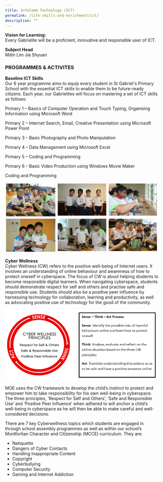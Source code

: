 ```yaml
---
title: InfoComm Technology (ICT)
permalink: /life-skills-and-enrichment/ict/
description: ""
---
```

**Vision for Learning:**    
Every Gabrielite will be a proficient, innovative and responsible user of ICT.

  

**Subject Head**   
Mdm Lim Jia Shyuan

  

### PROGRAMMES & ACTIVITES

**Baseline ICT Skills**   
Our 6 year programme aims to equip every student in St Gabriel's Primary School with the essential ICT skills to enable them to be future-ready citizens. Each year, our Gabrielites will focus on mastering a set of ICT skills as follows: 

Primary 1 – Basics of Computer Operation and Touch Typing, Organising Information using Microsoft Word 

Primary 2 – Internet Search, Email, Creative Presentation using Microsoft Power Point 

Primary 3 – Basic Photography and Photo Manipulation 

Primary 4 – Data Management using Microsoft Excel

Primary 5 – Coding and Programming 

Primary 6 – Basic Video Production using Windows Movie Maker

  

Coding and Programming

![](/images/ict1.png)

**Cyber Wellness**   
Cyber Wellness (CW) refers to the positive well-being of Internet users. It involves an understanding of online behaviour and awareness of how to protect oneself in cyberspace. The focus of CW is about helping students to become responsible digital learners. When navigating cyberspace, students should demonstrate respect for self and others and practise safe and responsible use. Students should also be a positive peer influence by harnessing technology for collaboration, learning and productivity, as well as advocating positive use of technology for the good of the community.

![](/images/ict2.png)

MOE uses the CW framework to develop the child’s instinct to protect and empower him to take responsibility for his own well-being in cyberspace. The three principles, ‘Respect for Self and Others’, ‘Safe and Responsible Use’ and ‘Positive Peer Influence’ when adhered to will anchor a child’s well-being in cyberspace as he will then be able to make careful and well-considered decisions.

There are 7 key Cyberwellness topics which students are engaged in through school assembly programmes as well as within our school’s Montfortian Character and Citizenship (MCCE) curriculum. They are: 
* Netiquette
* Dangers of Cyber Contacts
* Handling Inappropriate Content
* Copyright
* Cyberbullying
* Computer Security
* Gaming and Internet Addiction